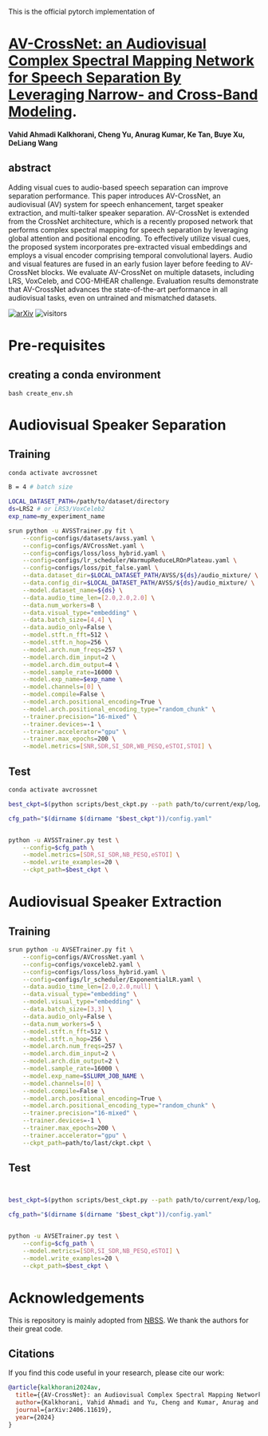 This is the official pytorch implementation of 
# [AV-CrossNet: an Audiovisual Complex Spectral Mapping Network for Speech Separation By Leveraging Narrow- and Cross-Band Modeling](https://arxiv.org/abs/2406.11619).

#### Vahid Ahmadi Kalkhorani, Cheng Yu, Anurag Kumar, Ke Tan, Buye Xu, DeLiang Wang


## abstract 
Adding visual cues to audio-based speech separation can improve separation performance. This paper introduces AV-CrossNet, an audiovisual (AV) system for speech enhancement, target speaker extraction, and multi-talker speaker separation. AV-CrossNet is extended from the CrossNet architecture, which is a recently proposed network that performs complex spectral mapping for speech separation by leveraging global attention and positional encoding. To effectively utilize visual cues, the proposed system incorporates pre-extracted visual embeddings and employs a visual encoder comprising temporal convolutional layers. Audio and visual features are fused in an early fusion layer before feeding to AV-CrossNet blocks. We evaluate AV-CrossNet on multiple datasets, including LRS, VoxCeleb, and COG-MHEAR challenge. Evaluation results demonstrate that AV-CrossNet advances the state-of-the-art performance in all audiovisual tasks, even on untrained and mismatched datasets.



[![arXiv](https://img.shields.io/badge/arXiv-Paper-<COLOR>.svg)](https://arxiv.org/abs/2406.11619) 
![visitors](https://visitor-badge.laobi.icu/badge?page_id=ahmadikalkhorani.AVCrossNet)





# Pre-requisites
## creating a conda environment
```bash create_env.sh```

# Audiovisual Speaker Separation

## Training
```bash
conda activate avcrossnet

B = 4 # batch size

LOCAL_DATASET_PATH=/path/to/dataset/directory
ds=LRS2 # or LRS3/VoxCeleb2
exp_name=my_experiment_name

srun python -u AVSSTrainer.py fit \
    --config=configs/datasets/avss.yaml \
    --config=configs/AVCrossNet.yaml \
    --config=configs/loss/loss_hybrid.yaml \
    --config=configs/lr_scheduler/WarmupReduceLROnPlateau.yaml \
    --config=configs/loss/pit_false.yaml \
    --data.dataset_dir=$LOCAL_DATASET_PATH/AVSS/${ds}/audio_mixture/ \
    --data.config_dir=$LOCAL_DATASET_PATH/AVSS/${ds}/audio_mixture/ \
    --model.dataset_name=${ds} \
    --data.audio_time_len=[2.0,2.0,2.0] \
    --data.num_workers=8 \
    --data.visual_type="embedding" \
    --data.batch_size=[4,4] \
    --data.audio_only=False \
    --model.stft.n_fft=512 \
    --model.stft.n_hop=256 \
    --model.arch.num_freqs=257 \
    --model.arch.dim_input=2 \
    --model.arch.dim_output=4 \
    --model.sample_rate=16000 \
    --model.exp_name=$exp_name \
    --model.channels=[0] \
    --model.compile=False \
    --model.arch.positional_encoding=True \
    --model.arch.positional_encoding_type="random_chunk" \
    --trainer.precision="16-mixed" \
    --trainer.devices=-1 \
    --trainer.accelerator="gpu" \
    --trainer.max_epochs=200 \
    --model.metrics=[SNR,SDR,SI_SDR,WB_PESQ,eSTOI,STOI] \
```

## Test 

```bash
conda activate avcrossnet

best_ckpt=$(python scripts/best_ckpt.py --path path/to/current/exp/log/folder) 

cfg_path="$(dirname $(dirname "$best_ckpt"))/config.yaml"


python -u AVSSTrainer.py test \
    --config=$cfg_path \
    --model.metrics=[SDR,SI_SDR,NB_PESQ,eSTOI] \
    --model.write_examples=20 \
    --ckpt_path=$best_ckpt \

```

# Audiovisual Speaker Extraction

## Training
```bash
srun python -u AVSETrainer.py fit \
    --config=configs/AVCrossNet.yaml \
    --config=configs/voxceleb2.yaml \
    --config=configs/loss/loss_hybrid.yaml \
    --config=configs/lr_scheduler/ExponentialLR.yaml \
    --data.audio_time_len=[2.0,2.0,null] \
    --data.visual_type="embedding" \
    --model.visual_type="embedding" \
    --data.batch_size=[3,3] \
    --data.audio_only=False \
    --data.num_workers=5 \
    --model.stft.n_fft=512 \
    --model.stft.n_hop=256 \
    --model.arch.num_freqs=257 \
    --model.arch.dim_input=2 \
    --model.arch.dim_output=2 \
    --model.sample_rate=16000 \
    --model.exp_name=$SLURM_JOB_NAME \
    --model.channels=[0] \
    --model.compile=False \
    --model.arch.positional_encoding=True \
    --model.arch.positional_encoding_type="random_chunk" \
    --trainer.precision="16-mixed" \
    --trainer.devices=-1 \
    --trainer.max_epochs=200 \
    --trainer.accelerator="gpu" \
    --ckpt_path=path/to/last/ckpt.ckpt \
```
## Test
```bash


best_ckpt=$(python scripts/best_ckpt.py --path path/to/current/exp/log/folder) 

cfg_path="$(dirname $(dirname "$best_ckpt"))/config.yaml"


python -u AVSETrainer.py test \
    --config=$cfg_path \
    --model.metrics=[SDR,SI_SDR,NB_PESQ,eSTOI] \
    --model.write_examples=20 \
    --ckpt_path=$best_ckpt \
```
# Acknowledgements

This is repository is mainly adopted from [NBSS](https://github.com/Audio-WestlakeU/NBSS). We thank the authors for their great code. 

## Citations ##
If you find this code useful in your research, please cite our work:
```bib
@article{kalkhorani2024av,
  title={{AV-CrossNet}: an Audiovisual Complex Spectral Mapping Network for Speech Separation By Leveraging Narrow-and Cross-Band Modeling},
  author={Kalkhorani, Vahid Ahmadi and Yu, Cheng and Kumar, Anurag and Tan, Ke and Xu, Buye and Wang, De Liang},
  journal={arXiv:2406.11619},
  year={2024}
}
```